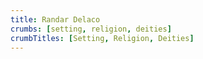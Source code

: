 ```yaml
---
title: Randar Delaco
crumbs: [setting, religion, deities]
crumbTitles: [Setting, Religion, Deities]
---
```


